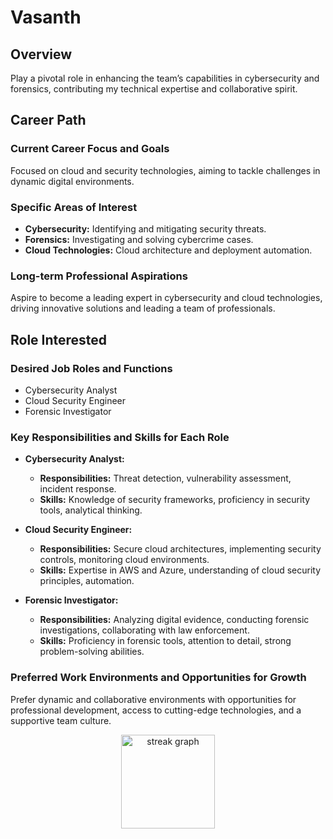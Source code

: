# Vasanth

## Overview
Play a pivotal role in enhancing the team’s capabilities in cybersecurity and forensics, contributing my technical expertise and collaborative spirit.

## Career Path

### Current Career Focus and Goals
Focused on cloud and security technologies, aiming to tackle challenges in dynamic digital environments.

### Specific Areas of Interest

  - **Cybersecurity:** Identifying and mitigating security threats.
  - **Forensics:** Investigating and solving cybercrime cases.
  - **Cloud Technologies:** Cloud architecture and deployment automation.

### Long-term Professional Aspirations
Aspire to become a leading expert in cybersecurity and cloud technologies, driving innovative solutions and leading a team of professionals.

## Role Interested

### Desired Job Roles and Functions

  - Cybersecurity Analyst
  - Cloud Security Engineer
  - Forensic Investigator

### Key Responsibilities and Skills for Each Role
  - **Cybersecurity Analyst:**

    - **Responsibilities:** Threat detection, vulnerability assessment, incident response.
    - **Skills:** Knowledge of security frameworks, proficiency in security tools, analytical thinking.

  - **Cloud Security Engineer:**

    - **Responsibilities:** Secure cloud architectures, implementing security controls, monitoring cloud environments.
    - **Skills:** Expertise in AWS and Azure, understanding of cloud security principles, automation.

  - **Forensic Investigator:**

    - **Responsibilities:** Analyzing digital evidence, conducting forensic investigations, collaborating with law enforcement.
    - **Skills:** Proficiency in forensic tools, attention to detail, strong problem-solving abilities.

### Preferred Work Environments and Opportunities for Growth
Prefer dynamic and collaborative environments with opportunities for professional development, access to cutting-edge technologies, and a supportive team culture.
<div align="center">
  <img src="https://streak-stats.demolab.com?user=Vasanthabalaji01&locale=en&mode=daily&theme=dark&hide_border=false&border_radius=5&order=3" height="150" alt="streak graph"  />
</div>
